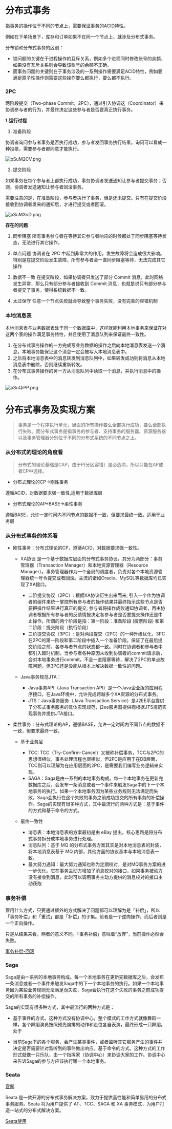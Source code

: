 # 分布式事务



指事务的操作位于不同的节点上，需要保证事务的ACID特性。

例如在下单场景下，库存和订单如果不在同一个节点上，就涉及分布式事务。

分布锁和分布式事务的区别：

- 锁问题的关键在于进程操作的互斥关系，例如多个进程同时修改账号的余额，如果没有互斥关系则会导致该账号的余额不正确。
- 而事务问题的关键则在于事务涉及的一系列操作需要满足ACID特性，例如要满足原子性操作则需要这些操作要么都执行，要么都不执行。

### 2PC

两阶段提交（Two-phase Commit，2PC），通过引入协调这（Coordinator）来协调参与者的行为，并最终决定这些参与者是否要真正执行事务。

**1.运行过程**

1. 准备阶段

协调者询问参与者事务是否执行成功，参与者发回事务执行结果。询问可以看成一种投票，需要参与者都同意才能执行。

![pSuM2CV.png](https://s1.ax1x.com/2023/01/12/pSuM2CV.png)

2. 提交阶段

如果事务在每个参与者上都执行成功，事务协调者发送通知让参与者提交事务；否则，协调者发送通知让参与者回滚事务。

需要注意的是，在准备阶段，参与者执行了事务，但是还未提交。只有在提交阶段接收到协调者发来的通知后，才进行提交或者回滚。

![pSuMXvD.png](https://s1.ax1x.com/2023/01/12/pSuMXvD.png)

**存在的问题**

1. 同步阻塞
所有事务参与者在等待其它参与者响应的时候都处于同步阻塞等待状态，无法进行其它操作。

2. 单点问题
协调者在 2PC 中起到非常大的作用，发生故障将会造成很大影响。特别是在提交阶段发生故障，所有参与者会一直同步阻塞等待，无法完成其它操作

3. 数据不一致
在提交阶段，如果协调者只发送了部分 Commit 消息，此时网络发生异常，那么只有部分参与者接收到 Commit 消息，也就是说只有部分参与者提交了事务，使得系统数据不一致。

4. 太过保守
任意一个节点失败就会导致整个事务失败，没有完善的容错机制


### 本地消息表

本地消息表与业务数据表处于同一个数据库中，这样就能利用本地事务来保证在对这两个表的操作满足事务特性，并且使用了消息队列来保证最终一致性。

1. 在分布式事务操作的一方完成写业务数据的操作之后向本地消息表发送一个消息，本地事务能保证这个消息一定会被写入本地消息表中。
2. 之后将本地消息表中的消息转发到消息队列中，如果转发成功则将消息从本地消息表中删除，否则继续重新转发。
3. 在分布式事务操作的另一方从消息队列中读取一个消息，并执行消息中的操作。

![pSuQiPP.png](https://s1.ax1x.com/2023/01/12/pSuQiPP.png)



# 分布式事务及实现方案

>事务是一个程序执行单元，里面的所有操作要么全部执行成功，要么全部执行失败。而分布式事务是指事务的参与者、支持事务的服务器、资源服务器以及事务管理器分别位于不同的分布式系统的不同节点之上。


### 从分布式的理论的角度看

>分布式的理论基础是CAP，由于P(分区容错）是必选项，所以只能在AP或者CP中选择。

- 分布式理论的CP->刚性事务

遵循ACID，对数据要求强一致性,适用于数据库层

- 分布式理论的AP+BASE->柔性事务

遵循BASE，允许一定时间内不同节点的数据不一致，但要求最终一致。适用于业务层



### 从分布式事务的体系看

- 刚性事务：分布式理论的CP，遵循ACID，对数据要求强一致性。
  
  - XA协议 是一个基于数据库层面的分布式事务协议，其分为两部分：事务管理器（Transaction Manager）和本地资源管理器（Resource Manager）。事务管理器作为一个全局的调度者，负责对各个本地资源管理器统一号令提交或者回滚。主流的诸如Oracle、MySQL等数据库均已实现了XA接口。
    -  二阶提交协议（2PC）: 根据XA协议衍生出来而来; 引入一个作为协调者的组件来统一掌控所有参与者的操作结果并最终指示这些节点是否要把操作结果进行真正的提交; 参与者将操作成败通知协调者，再由协调者根据所有参与者的反馈情报决定各参与者是否要提交操作还是中止操作。所谓的两个阶段是指：第一阶段：准备阶段 (投票阶段) 和第二阶段：提交阶段（执行阶段）
    -  三阶提交协议（3PC）: 是对两段提交（2PC）的一种升级优化，3PC在2PC的第一阶段和第二阶段中插入一个准备阶段。保证了在最后提交阶段之前，各参与者节点的状态都一致。同时在协调者和参与者中都引入超时机制，当参与者各种原因未收到协调者的commit请求后，会对本地事务进行commit，不会一直阻塞等待，解决了2PC的单点故障问题，但3PC还是没能从根本上解决数据一致性的问题。
  
   - Java事务规范JTA：
     - Java事务API（Java Transaction API）是一个Java企业版的应用程序接口，在Java环境中，允许完成跨越多个XA资源的分布式事务。
     - JTS：Java事务服务（Java Transaction Service）是J2EE平台提供了分布式事务服务的具体实现规范，j2ee服务器提供商根据JTS规范实现事务并提供JTA接口。
  
- 柔性事务：分布式理论的AP，遵循BASE，允许一定时间内不同节点的数据不一致，但要求最终一致。
  
    - 基于业务层
      - TCC: TCC（Try-Confirm-Cancel）又被称补偿事务，TCC与2PC的思想很相似，事务处理流程也很相似，但2PC是应用于在DB层面，TCC则可以理解为在应用层面的2PC，是需要我们编写业务逻辑来实现。
      - SAGA：Saga是由一系列的本地事务构成。每一个本地事务在更新完数据库之后，会发布一条消息或者一个事件来触发Saga中的下一个本地事务的执行。如果一个本地事务因为某些业务规则无法满足而失败，Saga会执行在这个失败的事务之前成功提交的所有事务的补偿操作。Saga的实现有很多种方式，其中最流行的两种方式是：基于事件的方式和基于命令的方式。
  
    - 最终一致性
      - 消息表：本地消息表的方案最初是由 eBay 提出，核心思路是将分布式事务拆分成本地事务进行处理。
      - 消息队列：基于 MQ 的分布式事务方案其实是对本地消息表的封装，将本地消息表基于 MQ 内部，其他方面的协议基本与本地消息表一致。
      - 最大努力通知：最大努力通知也称为定期校对，是对MQ事务方案的进一步优化。它在事务主动方增加了消息校对的接口，如果事务被动方没有接收到消息，此时可以调用事务主动方提供的消息校对的接口主动获取


### 事务补偿

管用什么方式，只要通过额外的方式解决了问题都可以理解为是「补偿」，所以「事务补偿」和「重试」都是「补偿」的子集。前者是一个逆向操作，而后者则是一个正向操作。

只是从结果来看，两者的意义不同。「事务补偿」意味着“放弃”，当前操作必然会失败。

[事务补偿-回滚](https://www.cnblogs.com/heroinss/p/11883482.html)

### Saga

Saga是由一系列的本地事务构成。每一个本地事务在更新完数据库之后，会发布一条消息或者一个事件来触发Saga中的下一个本地事务的执行。如果一个本地事务因为某些业务规则无法满足而失败，Saga会执行在这个失败的事务之前成功提交的所有事务的补偿操作。

Saga的实现有很多种方式，其中最流行的两种方式是：
- 基于事件的方式。这种方式没有协调中心，整个模式的工作方式就像舞蹈一样，各个舞蹈演员按照预先编排的动作和走位各自表演，最终形成一只舞蹈。处于
  
- 当前Saga下的各个服务，会产生某类事件，或者监听其它服务产生的事件并决定是否需要针对监听到的事件做出响应。基于命令的方式。这种方式的工作形式就像一只乐队，由一个指挥家（协调中心）来协调大家的工作。协调中心来告诉Saga的参与方应该执行哪一个本地事务。




### Seata

[官网](https://seata.io/zh-cn/docs/overview/what-is-seata.html)

Seata 是一款开源的分布式事务解决方案，致力于提供高性能和简单易用的分布式事务服务。Seata 将为用户提供了 AT、TCC、SAGA 和 XA 事务模式，为用户打造一站式的分布式解决方案。

[Seata使用](https://www.jianshu.com/p/44f83c19c11a)